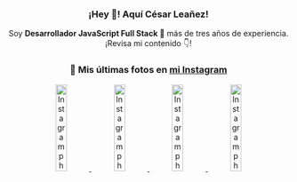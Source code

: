 <div align="center">

<h3>¡Hey 👋! Aquí César Leañez!</h3>

<p>Soy <strong>Desarrollador JavaScript Full Stack 🚀</strong> más de tres años de experiencia.<br />¡Revisa mi contenido 👇!</p>

### 📸 Mis últimas fotos en [mi Instagram](https://instagram.com/cesarsoftware.dev)


<a href='https://instagram.com/p/DKcTQWgxLum' target='_blank'>
  <img width='20%' src='https://instagram.fcmn2-1.fna.fbcdn.net/v/t51.2885-15/503849034_17919602952097059_4092165478866362923_n.jpg?stp=dst-jpg_e35_tt6&efg=eyJ2ZW5jb2RlX3RhZyI6IkZFRUQuaW1hZ2VfdXJsZ2VuLjE0NDB4MTQ0NS5zZHIuZjc1NzYxLmRlZmF1bHRfaW1hZ2UuYzIifQ&_nc_ht=instagram.fcmn2-1.fna.fbcdn.net&_nc_cat=103&_nc_oc=Q6cZ2QEcIjj5yihtxX3YRyId2nUwRVkP7qLw62uL1IXjwaDp3Iq2kP1vYVuB4jKBvdVdoPU&_nc_ohc=-J_OodL25aYQ7kNvwHP7yX5&_nc_gid=qdngpoD-LQUdrzVJ8g_Smg&edm=ACWDqb8BAAAA&ccb=7-5&ig_cache_key=MzY0Njg3NDQ4NDgzMDY4MjAyMg%3D%3D.3-ccb7-5&oh=00_AfVzC8V40p00i_9x1RYQVAfUYrHXxvR8ZJWeFbHcUYuBlw&oe=68A6FA65&_nc_sid=ee9879' alt='Instagram photo' />
</a>
<a href='https://instagram.com/p/DKcTCZnuO-S' target='_blank'>
  <img width='20%' src='https://scontent.cdninstagram.com/v/t51.75761-15/503168549_17919602796097059_3346483577265803486_n.jpg?stp=dst-jpg_e15_tt6&_nc_cat=105&ig_cache_key=MzY0Njg3MzUyNjA5NTkwMDU2Mg%3D%3D.3-ccb1-7&ccb=1-7&_nc_sid=58cdad&efg=eyJ2ZW5jb2RlX3RhZyI6InhwaWRzLjE5MTZ4MTA3OC5zZHIuQzMifQ%3D%3D&_nc_ohc=XwTjp8ZXxjsQ7kNvwFC599-&_nc_oc=AdnsyqcnqPdNUvBN-hRToFjyx1NBFMmJbrMfKycuMJlqfrfaIti80b7ePHBKpfSDwoU&_nc_ad=z-m&_nc_cid=0&_nc_zt=23&_nc_ht=scontent.cdninstagram.com&_nc_gid=qdngpoD-LQUdrzVJ8g_Smg&oh=00_AfWGiKewiPiyzVzoacENSKxotZ_yX0jHonD2BdiehJuFrw&oe=68A700E3' alt='Instagram photo' />
</a>
<a href='https://instagram.com/p/DIt9Oknp-PZ' target='_blank'>
  <img width='20%' src='https://instagram.fcmn2-1.fna.fbcdn.net/v/t51.2885-15/491444712_17914409433097059_55076089485466172_n.jpg?stp=dst-jpg_e35_tt6&efg=eyJ2ZW5jb2RlX3RhZyI6IkZFRUQuaW1hZ2VfdXJsZ2VuLjU1MngzNDEuc2RyLmY3NTc2MS5kZWZhdWx0X2ltYWdlLmMyIn0&_nc_ht=instagram.fcmn2-1.fna.fbcdn.net&_nc_cat=103&_nc_oc=Q6cZ2QEcIjj5yihtxX3YRyId2nUwRVkP7qLw62uL1IXjwaDp3Iq2kP1vYVuB4jKBvdVdoPU&_nc_ohc=EwThxwbj-BkQ7kNvwHUun-S&_nc_gid=qdngpoD-LQUdrzVJ8g_Smg&edm=ACWDqb8BAAAA&ccb=7-5&ig_cache_key=MzYxNTgxNTM1ODA3ODI0Nzg5Nw%3D%3D.3-ccb7-5&oh=00_AfXEQ7NvrnlTd2xCoW-I0v7NWVftAe5BOvRjJ3AhvyvWuw&oe=68A6EE6B&_nc_sid=ee9879' alt='Instagram photo' />
</a>
<a href='https://instagram.com/p/DICt8_ruj1K' target='_blank'>
  <img width='20%' src='https://scontent.cdninstagram.com/v/t51.71878-15/487811720_2261442050918393_7784971145546330846_n.jpg?stp=dst-jpg_e15_tt6&_nc_cat=104&ig_cache_key=MzYwMzY0NDc1NTQ5MDc4MjUzOA%3D%3D.3-ccb1-7&ccb=1-7&_nc_sid=58cdad&efg=eyJ2ZW5jb2RlX3RhZyI6InhwaWRzLjY0MHgxMTU2LnNkci5DMyJ9&_nc_ohc=7JpbHpV6J6wQ7kNvwHIsqMu&_nc_oc=AdkFvwFC6-AVkPWAOFbsy5taG7xLlau1mj_fbgxWBDgWAEGiLRsvzBvnv7kC0ts9dMA&_nc_ad=z-m&_nc_cid=0&_nc_zt=23&_nc_ht=scontent.cdninstagram.com&_nc_gid=qdngpoD-LQUdrzVJ8g_Smg&oh=00_AfXaNIkaXm87q7rtgDPuGxov0QuBrW9wW3AMZGiG9e5ygQ&oe=68A71364' alt='Instagram photo' />
</a>

</div>
